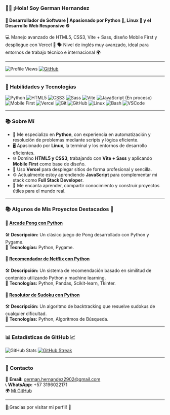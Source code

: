 ### 👨‍💻 ¡Hola! Soy **German Hernandez**
#### 🚀 Desarrollador de Software | Apasionado por Python 🐍, Linux 🐧 y el Desarrollo Web Responsive ⚙️
💻 Manejo avanzado de HTML5, CSS3, Vite + Sass, diseño Mobile First y despliegue con Vercel 🚀
🗣️ Nivel de inglés muy avanzado, ideal para entornos de trabajo técnico e internacional 🌍

---

![Profile Views](https://komarev.com/ghpvc/?username=GermanHernandez&label=Visitas+al+perfil&color=blue&style=flat)
[![GitHub](https://img.shields.io/badge/GitHub-GermanHernandez-181717?style=flat&logo=github)](https://github.com/GermanHernandez)

---

### 🧠 Habilidades y Tecnologías

![Python](https://img.shields.io/badge/Python-3776AB?style=for-the-badge&logo=python&logoColor=white)
![HTML5](https://img.shields.io/badge/HTML5-E34F26?style=for-the-badge&logo=html5&logoColor=white)
![CSS3](https://img.shields.io/badge/CSS3-1572B6?style=for-the-badge&logo=css3&logoColor=white)
![Sass](https://img.shields.io/badge/Sass-CC6699?style=for-the-badge&logo=sass&logoColor=white)
![Vite](https://img.shields.io/badge/Vite-646CFF?style=for-the-badge&logo=vite&logoColor=white)
![JavaScript (En proceso)](https://img.shields.io/badge/JavaScript-F7DF1E?style=for-the-badge&logo=javascript&logoColor=black)
![Mobile First](https://img.shields.io/badge/Mobile--First-0088cc?style=for-the-badge)
![Vercel](https://img.shields.io/badge/Vercel-000000?style=for-the-badge&logo=vercel&logoColor=white)
![Git](https://img.shields.io/badge/Git-F05032?style=for-the-badge&logo=git&logoColor=white)
![GitHub](https://img.shields.io/badge/GitHub-181717?style=for-the-badge&logo=github&logoColor=white)
![Linux](https://img.shields.io/badge/Linux-FCC624?style=for-the-badge&logo=linux&logoColor=black)
![Bash](https://img.shields.io/badge/Bash-4EAA25?style=for-the-badge&logo=gnubash&logoColor=white)
![VSCode](https://img.shields.io/badge/VS_Code-007ACC?style=for-the-badge&logo=visual-studio-code&logoColor=white)

---

### 📚 Sobre Mí

- 🐍 Me especializo en **Python**, con experiencia en automatización y resolución de problemas mediante scripts y lógica eficiente.
- 🖥️ Apasionado por **Linux**, la terminal y los entornos de desarrollo eficientes.
- 🌐 Domino **HTML5 y CSS3**, trabajando con **Vite + Sass** y aplicando **Mobile First** como base de diseño.
- 🚀 Uso **Vercel** para desplegar sitios de forma profesional y sencilla.
- ⚙️ Actualmente estoy aprendiendo **JavaScript** para complementar mi stack como **Full Stack Developer**.
- 🤝 Me encanta aprender, compartir conocimiento y construir proyectos útiles para el mundo real.

---

### 📚 Algunos de Mis Proyectos Destacados 🚀

#### 🔹 [Arcade Pong con Python](https://github.com/GermanHernandez/ArcadePong)
🛠️ **Descripción:** Un clásico juego de Pong desarrollado con Python y Pygame.  
📀 **Tecnologías:** Python, Pygame.

#### 🔹 [Recomendador de Netflix con Python](https://github.com/GermanHernandez/NetflixRecommender)
🛠️ **Descripción:** Un sistema de recomendación basado en similitud de contenido utilizando Python y machine learning.  
📀 **Tecnologías:** Python, Pandas, Scikit-learn, Tkinter.

#### 🔹 [Resolutor de Sudoku con Python](https://github.com/GermanHernandez/SudokuSolver)
🛠️ **Descripción:** Un algoritmo de backtracking que resuelve sudokus de cualquier dificultad.  
📀 **Tecnologías:** Python, Algoritmos de Búsqueda.

---

### 📊 Estadísticas de GitHub 📈


![GitHub Stats](https://github-readme-stats.vercel.app/api?username=GermanHernandez&show_icons=true&theme=dark)
[![GitHub Streak](https://github-readme-streak-stats.herokuapp.com?user=GermanHernandez&theme=dark)](https://git.io/streak-stats)


---

### 📧 Contacto
📩 **Email:** german.hernandez2902@gmail.com  
📞 **WhatsApp:** +57 3196022171  
🌍 [Mi GitHub](https://github.com/GermanHernandez)

---

👋¡Gracias por visitar mi perfil! 🚀

